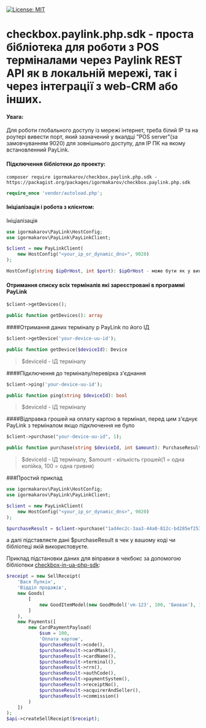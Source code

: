 [![License: MIT](https://img.shields.io/badge/License-MIT-yellow.svg)](https://opensource.org/licenses/MIT)
# checkbox.paylink.php.sdk - проста бібліотека для роботи з POS терміналами через Paylink REST API як в локальній мережі, так і через інтеграції з web-CRM або інших.  

#### Увага:

Для роботи глобального доступу із мережі інтернет, треба білий IP та на роутері вивести порт, який зазначений у вкалдці "POS server"(за замовчуванням 9020) для зовнішнього доступу, для IP ПК на якому встановленний PayLink.

#### Підключення бібліотеки до проекту:
```cli
composer require igormakarov/checkbox.paylink.php.sdk - https://packagist.org/packages/igormakarov/checkbox.paylink.php.sdk
```
```php
require_once 'vendor/autoload.php';
```

#### Ініціалізація і робота з клієнтом:

Ініціалізація

```php
use igormakarov\PayLink\HostConfig;
use igormakarov\PayLink\PayLinkClient;

$client = new PayLinkClient(
    new HostConfig("<your_ip_or_dynamic_dns>", 9020)
);

HostConfig(string $ipOrHost, int $port): $ipOrHost - може бути як у вигляді IP так і доменого імені(DynDNS), наприклад "192.168.1.102" або 'testlink.ddns.net'
```

#### Отримання списку всіх терміналів які зареєстровані в программі PayLink
```php
$сlient->getDevices();

public function getDevices(): array
```

####Отримання даних терміналу p PayLink по його ІД 
```php
$сlient->getDevice('your-device-uu-id');

public function getDevice($deviceId): Device
```
> $deviceId - ІД терміналу


####Підключення до терміналу/перевірка з'єднання
```php
$сlient->ping('your-device-uu-id');

public function ping(string $deviceId): bool
```
> $deviceId - ІД терміналу

####Відправка грошей на оплату картою в термінал, перед цим з'єднує PayLink з терміналом якщо підключення не було 
```php
$сlient->purchase("your-device-uu-id", 1);

public function purchase(string $deviceId, int $amount): PurchaseResult
```
> $deviceId - ІД терміналу,
> $amount - кількість грошей(1 = одна копійка, 100 = одна гривня) 


###Простий приклад

```php
use igormakarov\PayLink\HostConfig;
use igormakarov\PayLink\PayLinkClient;

$client = new PayLinkClient(
    new HostConfig("<your_ip_or_dynamic_dns>", 9020)
);

$purchaseResult = $client->purchase("1ad4ec2c-3aa3-44a0-812c-bd285ef253f0", 1);
```
а далі підставляєте дані $purchaseResult в чек у вашому коді чи бібліотеці якій використовуєте.

Приклад підстановки даних для віправки в чекбокс за допомогою бібліотеки [checkbox-in-ua-php-sdk](https://github.com/igorbunov/checkbox-in-ua-php-sdk):
```php
$receipt = new SellReceipt(
    'Вася Пупкін',
    'Відділ продажів', 
    new Goods(
        [
            new GoodItemModel(new GoodModel('vm-123', 100, 'Биовак'), 1000)
        ]
    ),
    new Payments([
        new CardPaymentPayload(
            $sum = 100,
            'Оплата картою',
            $purchaseResult->code(),
            $purchaseResult->cardMask(),
            $purchaseResult->cardName(),
            $purchaseResult->terminal(),
            $purchaseResult->rrn(),
            $purchaseResult->authCode(),
            $purchaseResult->paymentSystem(),
            $purchaseResult->receiptNo(),
            $purchaseResult->acquirerAndSeller(),
            $purchaseResult->commission()
        )
    ])
);
$api->createSellReceipt($receipt);
```